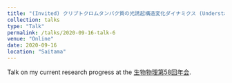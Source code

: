 ```yaml
---
title: "(Invited) クリプトクロムタンパク質の光誘起構造変化ダイナミクス (Understanding the photoinduced structural dynamics of cryptochrome proteins)"
collection: talks
type: "Talk"
permalink: /talks/2020-09-16-talk-6
venue: "Online"
date: 2020-09-16
location: "Saitama"
---
```


Talk on my current research progress at the [生物物理第58回年会](https://www2.aeplan.co.jp/bsj2020/).